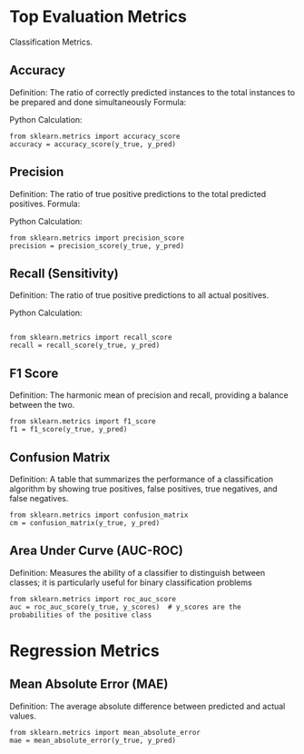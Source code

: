 # Top Evaluation Metrics
Classification Metrics.
## Accuracy
Definition: The ratio of correctly predicted instances to the total instances to be prepared and done simultaneously 
Formula:
 

 Python Calculation:
 ```
from sklearn.metrics import accuracy_score
accuracy = accuracy_score(y_true, y_pred)

 ```


 ## Precision
Definition: The ratio of true positive predictions to the total predicted positives.
Formula:
 

Python Calculation:

```
from sklearn.metrics import precision_score
precision = precision_score(y_true, y_pred)

```

## Recall (Sensitivity)

Definition: The ratio of true positive predictions to all actual positives.

Python Calculation:
```

from sklearn.metrics import recall_score
recall = recall_score(y_true, y_pred)

```

## F1 Score
Definition: The harmonic mean of precision and recall, providing a balance between the two.


```
from sklearn.metrics import f1_score
f1 = f1_score(y_true, y_pred)

```

## Confusion Matrix
Definition: A table that summarizes the performance of a classification algorithm by showing true positives, false positives, true negatives, and false negatives.

```
from sklearn.metrics import confusion_matrix
cm = confusion_matrix(y_true, y_pred)

```

## Area Under Curve (AUC-ROC)
Definition: Measures the ability of a classifier to distinguish between classes; it is particularly useful for binary classification problems

```
from sklearn.metrics import roc_auc_score
auc = roc_auc_score(y_true, y_scores)  # y_scores are the probabilities of the positive class

```

# Regression Metrics

## Mean Absolute Error (MAE)

Definition: The average absolute difference between predicted and actual values.


```
from sklearn.metrics import mean_absolute_error
mae = mean_absolute_error(y_true, y_pred)

```